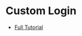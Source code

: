 # Custom Login

- [Full Tutorial](https://auth0.com/docs/quickstart/native/ios-swift/02-custom-login)
